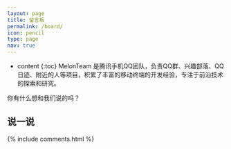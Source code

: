 ```yaml
---
layout: page
title: 留言板
permalink: /board/
icon: pencil
type: page
nav: true
---
```


* content
{:toc}
MelonTeam 是腾讯手机QQ团队，负责QQ群、兴趣部落、QQ日迹、附近的人等项目，积累了丰富的移动终端的开发经验，专注于前沿技术的探索和研究。

你有什么想和我们说的吗？

## 说一说

{% include comments.html %}
